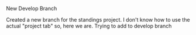 New Develop Branch

Created a new branch for the standings project. I don't know how to use the actual "project tab" so, here we are. Trying to add to develop branch
